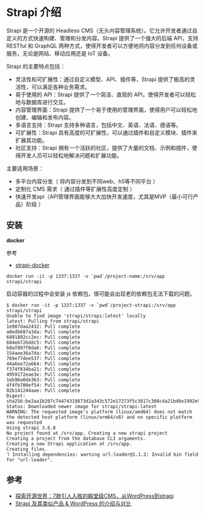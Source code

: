 # Strapi 介绍

Strapi 是一个开源的 Headless CMS（无头内容管理系统）。它允许开发者通过自定义的方式快速构建、管理和分发内容。Strapi 提供了一个强大的后端 API，支持 RESTful 和 GraphQL 两种方式，使得开发者可以方便地将内容分发到任何设备或服务，无论是网站、移动应用还是 IoT 设备。

Strapi 的主要特点包括：

- 灵活性和可扩展性：通过自定义模型、API、插件等，Strapi 提供了极高的灵活性，可以满足各种业务需求。
- 易于使用的 API：Strapi 提供了一个简洁、直观的 API，使得开发者可以轻松地与数据库进行交互。
- 内容管理界面：Strapi 提供了一个易于使用的管理界面，使得用户可以轻松地创建、编辑和发布内容。
- 多语言支持：Strapi 支持多种语言，包括中文、英语、法语、德语等。
- 可扩展性：Strapi 具有高度的可扩展性，可以通过插件和自定义模块、插件来扩展其功能。
- 社区支持：Strapi 拥有一个活跃的社区，提供了大量的文档、示例和插件，使得开发人员可以轻松地解决问题和扩展功能。

主要适用场景：

- 多平台内容分发（ 将内容分发到不同web、h5等不同平台 ）
- 定制化 CMS 需求（ 通过插件等扩展性高度定制 ）
- 快速开发api（API管理界面能够大大加快开发速度，尤其是MVP（最小可行产品）阶段 ）


## 安装

**docker**

参考

- [strapi-docker](https://github.com/strapi/strapi-docker)

```
docker run -it -p 1337:1337 -v `pwd`/project-name:/srv/app strapi/strapi
```

启动容器的过程中会安装 js 依赖包，很可能会出现老的依赖包无法下载的问题。

```
$ docker run -it -p 1337:1337 -v `pwd`/project-strapi:/srv/app strapi/strapi
Unable to find image 'strapi/strapi:latest' locally
latest: Pulling from strapi/strapi
1e987daa2432: Pull complete
a0edb687a3da: Pull complete
6891892cc2ec: Pull complete
684eb726ddc5: Pull complete
b0af097f0da6: Pull complete
154aee36a7da: Pull complete
769e77dee537: Pull complete
44a6ee72a664: Pull complete
f374f834ba21: Pull complete
4959172eae3e: Pull complete
1eb96a0de363: Pull complete
4f4fb700ef54: Pull complete
02b141244aae: Pull complete
Digest: sha256:be2aa1b207c74474319873d2a343c572e17273f5c3017c308c4a21bd6e1992e9
Status: Downloaded newer image for strapi/strapi:latest
WARNING: The requested image's platform (linux/amd64) does not match the detected host platform (linux/arm64/v8) and no specific platform was requested
Using strapi 3.6.8
No project found at /srv/app. Creating a new strapi project
Creating a project from the database CLI arguments.
Creating a new Strapi application at /srv/app.
Creating files.
⠹ Installing dependencies: warning url-loader@1.1.2: Invalid bin field for "url-loader".
```

## 参考

- [探索开源世界：7款引人入胜的殿堂级CMS，从WordPress到strapi](https://zhuanlan.zhihu.com/p/652732748)
- [Strapi 及其类似产品 & WordPress 的介绍与对比](https://juejin.cn/post/7221545548574261308)
